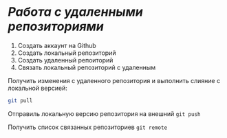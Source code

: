 # ***Работа с удаленными репозиториями***
1. Создать аккаунт на Github
2. Создать локальный репозиторий
3. Создать удаленный репоиторий
4. Связать локальный репозиторий с удаленным

Получить изменения с удаленного репозитория и выполнить слияние с локальной версией:
```bash
git pull
```
Отправиль локальную версию репозитория на внешний `git push`

Получить список связанных репозиториев `git remote`
